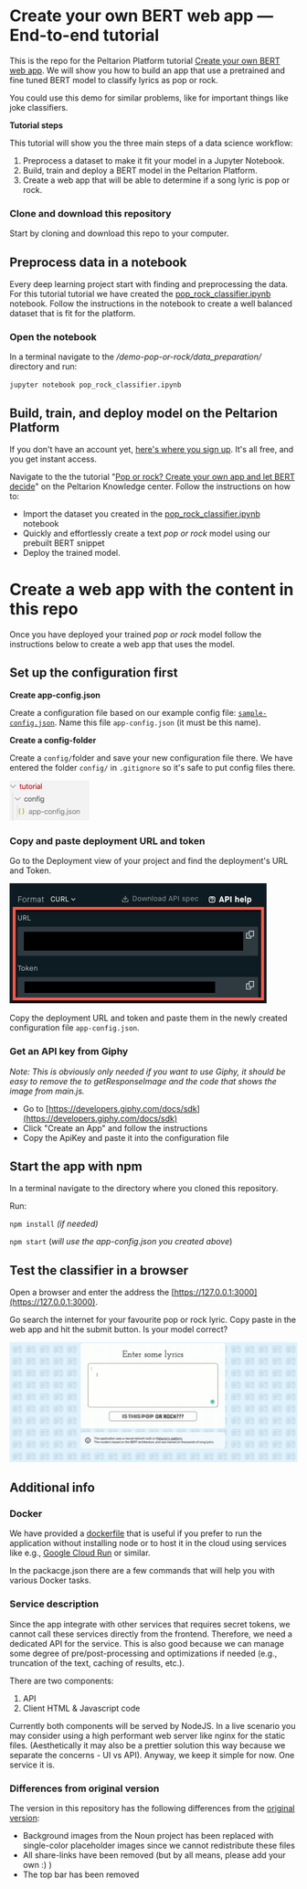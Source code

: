 # Create your own BERT web app — End-to-end tutorial

This is the repo for the Peltarion Platform tutorial [Create your own BERT web app](https://peltarion.com/knowledge-center/tutorials/pop-or-rock). We will show you how to build an app that use a pretrained and fine tuned BERT model to classify lyrics as pop or rock. 

You could use this demo for similar problems, like for important things like joke classifiers.

**Tutorial steps**

This tutorial will show you the three main steps of a data science workflow:
1. Preprocess a dataset to make it fit your model in a Jupyter Notebook.
1. Build, train and deploy a BERT model in the Peltarion Platform.
1. Create a web app that will be able to determine if a song lyric is pop or rock.

### Clone and download this repository

Start by cloning and download this repo to your computer.

## Preprocess data in a notebook

Every deep learning project start with finding and preprocessing the data. For this tutorial tutorial we have created the [pop_rock_classifier.ipynb](data_preparation/pop_rock_classifier.ipynb) notebook. Follow the instructions in the notebook to create a well balanced dataset that is fit for the platform.

### Open the notebook

In a terminal navigate to the _/demo-pop-or-rock/data_preparation/_ directory and run:

`jupyter notebook pop_rock_classifier.ipynb`

## Build, train, and deploy model on the Peltarion Platform

If you don't have an account yet, [here's where you sign up](https://peltarion.com/signup). It's all free, and you get instant access.

Navigate to the the tutorial "[Pop or rock? Create your own app and let BERT decide](https://peltarion.com/knowledge-center/tutorials)" on the Peltarion Knowledge center. Follow the instructions on how to:
* Import the dataset you created in the [pop_rock_classifier.ipynb](data_preparation/pop_rock_classifier.ipynb) notebook
* Quickly and effortlessly create a text _pop or rock_ model using our prebuilt BERT snippet
* Deploy the trained model.

# Create a web app with the content in this repo

Once you have deployed your trained _pop or rock_ model follow the instructions below to create a web app that uses the model.

## Set up the configuration first

**Create app-config.json**

Create a configuration file based on our example config file: [`sample-config.json`](sample-config.json). Name this file `app-config.json` (it must be this name).

**Create a config-folder**

Create a `config/`folder and save your new configuration file there. We have entered the folder `config/` in `.gitignore` so it's safe to put config files there. 

![Location of app-config.json](docs/appConfigJsonPlacement.png)

### Copy and paste deployment URL and token

Go to the Deployment view of your project and find the deployment's URL and Token.

![Deployment URL and token](docs/DeploymentURL_token.png)

Copy the deployment URL and token and paste them in the newly created configuration file `app-config.json`.

### Get an API key from Giphy

_Note: This is obviously only needed if you want to use Giphy, it should be easy to remove the to getResponseImage and the code that shows the image from main.js._

 - Go to [https://developers.giphy.com/docs/sdk](https://developers.giphy.com/docs/sdk)
 - Click "Create an App" and follow the instructions
 - Copy the ApiKey and paste it into the configuration file

## Start the app with npm

In a terminal navigate to the directory where you cloned this repository.

Run:

`npm install` _(if needed)_

`npm start` (_will use the app-config.json you created above_)

## Test the classifier in a browser

Open a browser and enter the address the [https://127.0.0.1:3000](https://127.0.0.1:3000). 

Go search the internet for your favourite pop or rock lyric. Copy paste in the web app and hit the submit button. Is your model correct?

![Lyrics web app](docs/PopOrRockGif.gif)

## Additional info

### Docker

We have provided a [dockerfile](Dockerfile) that is useful if you prefer to run the application without installing node or to host it in the cloud using services like e.g., [Google Cloud Run](https://cloud.google.com/run/) or similar.

In the packacge.json there are a few commands that will help you with various Docker tasks.

### Service description

Since the app integrate with other services that requires secret tokens, we cannot call these services directly from the frontend. 
Therefore, we need a dedicated API for the service. This is also good because we can manage some degree of pre/post-processing and optimizations if needed (e.g., truncation of the text, caching of results, etc.).

There are two components:
1. API
2. Client HTML & Javascript code

Currently both components will be served by NodeJS. In a live scenario you may consider using a high performant web server like nginx for the static files. (Aesthetically it may also be a prettier solution this way because we separate the concerns - UI vs API). Anyway, we keep it simple for now. One service it is. 

### Differences from original version

The version in this repository has the following differences from the  [original version](https://pop-or-rock.demo.peltarion.com/):

- Background images from the Noun project has been replaced with single-color placeholder images since we cannot redistribute these files
- All share-links have been removed (but by all means, please add your own :) )
- The top bar has been removed 